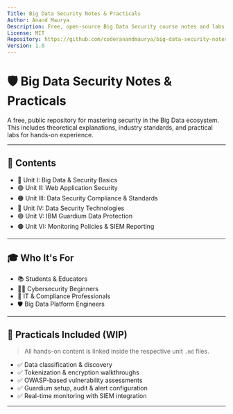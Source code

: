 ```yaml
---
Title: Big Data Security Notes & Practicals
Author: Anand Maurya
Description: Free, open-source Big Data Security course notes and labs including CIA Triad, GDPR, Guardium, OWASP, and SIEM.
License: MIT
Repository: https://github.com/coderanandmaurya/big-data-security-notes
Version: 1.0
---
```


# 🛡️ Big Data Security Notes & Practicals

A free, public repository for mastering security in the Big Data ecosystem. This includes theoretical explanations, industry standards, and practical labs for hands-on experience.

---

## 📘 Contents

- 🔵 Unit I: Big Data & Security Basics  
- 🟢 Unit II: Web Application Security  
- 🟠 Unit III: Data Security Compliance & Standards  
- 🔴 Unit IV: Data Security Technologies  
- 🟣 Unit V: IBM Guardium Data Protection  
- 🟤 Unit VI: Monitoring Policies & SIEM Reporting  

---

## 🎓 Who It's For

- 📚 Students & Educators  
- 🧑‍💻 Cybersecurity Beginners  
- 🏢 IT & Compliance Professionals  
- 🛡️ Big Data Platform Engineers  

---

## 🧪 Practicals Included (WIP)

> All hands-on content is linked inside the respective unit `.md` files.

- ✅ Data classification & discovery  
- ✅ Tokenization & encryption walkthroughs  
- ✅ OWASP-based vulnerability assessments  
- ✅ Guardium setup, audit & alert configuration  
- ✅ Real-time monitoring with SIEM integration  

---

